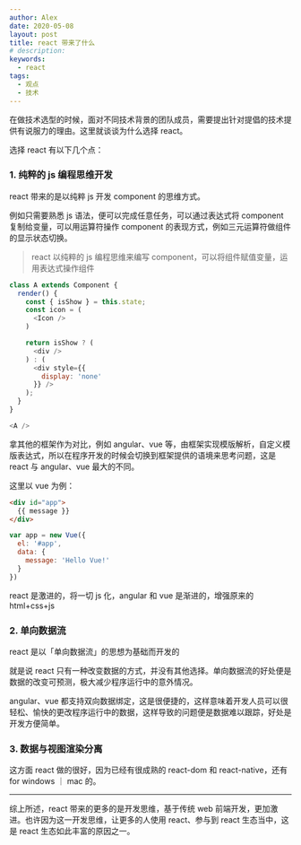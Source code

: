 ```yaml
---
author: Alex
date: 2020-05-08
layout: post
title: react 带来了什么
# description: 
keywords: 
  - react
tags:
  - 观点
  - 技术
---
```


在做技术选型的时候，面对不同技术背景的团队成员，需要提出针对提倡的技术提供有说服力的理由。这里就谈谈为什么选择 react。

选择 react 有以下几个点：

### 1. 纯粹的 js 编程思维开发

react 带来的是以纯粹 js 开发 component 的思维方式。

例如只需要熟悉 js 语法，便可以完成任意任务，可以通过表达式将 component 复制给变量，可以用运算符操作 component 的表现方式，例如三元运算符做组件的显示状态切换。

> react 以纯粹的 js 编程思维来编写 component，可以将组件赋值变量，运用表达式操作组件

```js
class A extends Component {
  render() {
    const { isShow } = this.state;
    const icon = (
      <Icon />
    )

    return isShow ? (
      <div />
    ) : (
      <div style={{
        display: 'none'
      }} />
    );
  }
}

<A />
```

拿其他的框架作为对比，例如 angular、vue 等，由框架实现模版解析，自定义模版表达式，所以在程序开发的时候会切换到框架提供的语境来思考问题，这是 react 与 angular、vue 最大的不同。

这里以 vue 为例：

```html
<div id="app">
  {{ message }}
</div>
```

```js
var app = new Vue({
  el: '#app',
  data: {
    message: 'Hello Vue!'
  }
})
```

react 是激进的，将一切 js 化，angular 和 vue 是渐进的，增强原来的 html+css+js

### 2. 单向数据流

react 是以「单向数据流」的思想为基础而开发的

就是说 react 只有一种改变数据的方式，并没有其他选择。单向数据流的好处便是数据的改变可预测，极大减少程序运行中的意外情况。

angular、vue 都支持双向数据绑定，这是很便捷的，这样意味着开发人员可以很轻松、愉快的更改程序运行中的数据，这样导致的问题便是数据难以跟踪，好处是开发方便简单。

### 3. 数据与视图渲染分离

这方面 react 做的很好，因为已经有很成熟的 react-dom 和 react-native，还有 for windows ｜ mac 的。

----

综上所述，react 带来的更多的是开发思维，基于传统 web 前端开发，更加激进。也许因为这一开发思维，让更多的人使用 react、参与到 react 生态当中，这是 react 生态如此丰富的原因之一。
